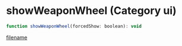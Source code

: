 # showWeaponWheel (Category ui)

```js
function showWeaponWheel(forcedShow: boolean): void
```

[filename](showWeaponWheel_m.md ':include')